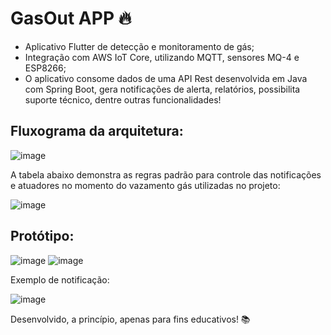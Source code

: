 # GasOut APP 🔥

- Aplicativo Flutter de detecção e monitoramento de gás;
- Integração com AWS IoT Core, utilizando MQTT, sensores MQ-4 e ESP8266;
- O aplicativo consome dados de uma API Rest desenvolvida em Java com Spring Boot, gera notificações de alerta, relatórios, possibilita suporte técnico, dentre outras funcionalidades!

## Fluxograma da arquitetura:

![image](https://github.com/user-attachments/assets/c0ac124f-5974-43cc-987c-ae6698f145f9)

A tabela abaixo demonstra as regras padrão para controle das notificações e atuadores no momento do vazamento gás utilizadas no projeto:

![image](https://github.com/user-attachments/assets/43eaca8c-75ef-4791-9325-0e2e607ebbae)

## Protótipo:

![image](https://github.com/user-attachments/assets/b49e4e22-db9a-4051-a14a-e39ce1bee8ec)
![image](https://github.com/user-attachments/assets/08768fe9-0128-438a-afe0-76e07f1bb347)

Exemplo de notificação:

![image](https://github.com/user-attachments/assets/c0befccc-907b-447f-84cc-0a2a00e2138f)

Desenvolvido, a princípio, apenas para fins educativos! 📚
##
